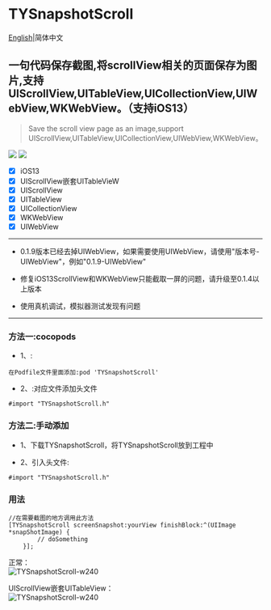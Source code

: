 # TYSnapshotScroll


[English](README.md)|简体中文
## 一句代码保存截图,将scrollView相关的页面保存为图片,支持UIScrollView,UITableView,UICollectionView,UIWebView,WKWebView。（支持iOS13）
> Save the scroll view page as an image,support UIScrollView,UITableView,UICollectionView,UIWebView,WKWebView。

[![](https://img.shields.io/badge/Supported-iOS8-4BC51D.svg?style=flat-square)](https://github.com/TonyReet/TYSnapshotScroll)  [![](https://img.shields.io/badge/Objc-compatible-4BC51D.svg?style=flat-square)](https://github.com/TonyReet/TYSnapshotScroll)

- [x] iOS13   
- [x] UIScrollView嵌套UITableVieW   
- [x] UIScrollView
- [x] UITableView
- [x] UICollectionView
- [x] WKWebView
- [x] UIWebView
   
-------
+ 0.1.9版本已经去掉UIWebView，如果需要使用UIWebView，请使用"版本号-UIWebView"，例如"0.1.9-UIWebView"

+ 修复iOS13ScrollView和WKWebView只能截取一屏的问题，请升级至0.1.4以上版本   

+ 使用真机调试，模拟器测试发现有问题      

-------
### 方法一:cocopods
- 1、:

```objc
在Podfile文件里面添加:pod 'TYSnapshotScroll'
```
- 2、:对应文件添加头文件

```objc
#import "TYSnapshotScroll.h"
```

### 方法二:手动添加
- 1、下载TYSnapshotScroll，将TYSnapshotScroll放到工程中

- 2、引入头文件:

```objc
#import "TYSnapshotScroll.h"
```


### 用法
```objc
//在需要截图的地方调用此方法
[TYSnapshotScroll screenSnapshot:yourView finishBlock:^(UIImage *snapShotImage) {
        // doSomething
    }];
```

正常：   
![TYSnapshotScroll-w240](https://s1.ax1x.com/2020/04/22/JUZHTU.gif)     

UIScrollView嵌套UITableView：    
![TYSnapshotScroll-w240](https://s1.ax1x.com/2020/04/22/JUZSIg.gif)    


